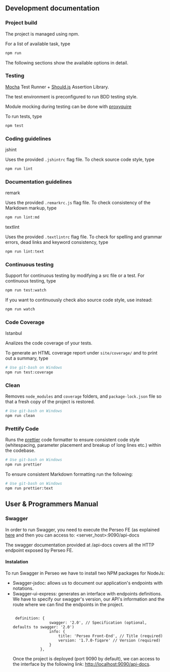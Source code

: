 ## Development documentation

### Project build

The project is managed using npm.

For a list of available task, type

```bash
npm run
```

The following sections show the available options in detail.

### Testing

[Mocha](https://mochajs.org/) Test Runner + [Should.js](https://shouldjs.github.io/) Assertion Library.

The test environment is preconfigured to run BDD testing style.

Module mocking during testing can be done with [proxyquire](https://github.com/thlorenz/proxyquire)

To run tests, type

```bash
npm test
```

### Coding guidelines

jshint

Uses the provided `.jshintrc` flag file. To check source code style, type

```bash
npm run lint
```

### Documentation guidelines

remark

Uses the provided `.remarkrc.js` flag file. To check consistency of the Markdown markup, type

```bash
npm run lint:md
```

textlint

Uses the provided `.textlintrc` flag file. To check for spelling and grammar errors, dead links and keyword consistency,
type

```bash
npm run lint:text
```

### Continuous testing

Support for continuous testing by modifying a src file or a test. For continuous testing, type

```bash
npm run test:watch
```

If you want to continuously check also source code style, use instead:

```bash
npm run watch
```

### Code Coverage

Istanbul

Analizes the code coverage of your tests.

To generate an HTML coverage report under `site/coverage/` and to print out a summary, type

```bash
# Use git-bash on Windows
npm run test:coverage
```

### Clean

Removes `node_modules` and `coverage` folders, and `package-lock.json` file so that a fresh copy of the project is
restored.

```bash
# Use git-bash on Windows
npm run clean
```

### Prettify Code

Runs the [prettier](https://prettier.io) code formatter to ensure consistent code style (whitespacing, parameter
placement and breakup of long lines etc.) within the codebase.

```bash
# Use git-bash on Windows
npm run prettier
```

To ensure consistent Markdown formatting run the following:

```bash
# Use git-bash on Windows
npm run prettier:text
```

## User & Programmers Manual

### Swagger

In order to run Swagger, you need to execute the Perseo FE (as explained [here](deployment.md) and then you can access
to: <server_host>:9090/api-docs

The swagger documentation provided at /api-docs covers all the HTTP endpoint exposed by Perseo FE.

#### Instalation

To run Swagger in Perseo we have to install two NPM packages for NodeJs:

-   Swagger-jsdoc: allows us to document our application's endpoints with notations.
-   Swagger-ui-express: generates an interface with endpoints definitions. We have to specify our swagger's version, our
    API's information and the route where we can find the endpoints in the project.
    <pre><code>
     definition: {
                    swagger: '2.0', // Specification (optional, defaults to swagger: '2.0')
                    info: {
                        title: 'Perseo Front-End', // Title (required)
                        version: '1.7.0-fiqare' // Version (required)
                    }
                },
    </code></pre>
    Once the project is deployed (port 9090 by default), we can access to the interface by the following link:
    <http://localhost:9090/api-docs>.
